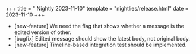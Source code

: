 +++
title = " Nightly 2023-11-10"
template = "nightlies/release.html"
date = 2023-11-10
+++

- [new-feature] We need the flag that shows whether a message is the edited version of other.
- [bugfix] Edited message should show the latest body, not original body.
- [new-feature] Timeline-based integration test should be implemented.
